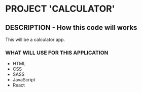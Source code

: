 # PROJECT 'CALCULATOR'

## DESCRIPTION - How this code will works

This will be a calculator app.

### WHAT WILL USE FOR THIS APPLICATION

- HTML<br>
- CSS<br>
- SASS<br>
- JavaScript<br>
- React